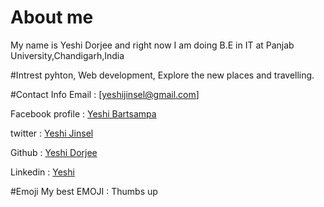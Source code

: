 # About me
 My name is Yeshi Dorjee and right now I am doing B.E in IT at Panjab University,Chandigarh,India

#Intrest
 pyhton, Web development, Explore the new places and travelling.

#Contact Info
Email : [yeshijinsel@gmail.com]

Facebook profile : [Yeshi Bartsampa](https://www.facebook.com/yeshi.dorjee.921)

twitter : [Yeshi Jinsel](https://twitter.com/JinselC)

Github : [Yeshi Dorjee](https://github.com/yeshijinsel)

Linkedin : [Yeshi](https://www.linkedin.com/in/yeshi-dorjee-775538139/)

#Emoji
 My best EMOJI : Thumbs up

